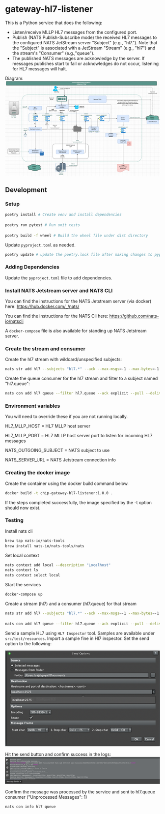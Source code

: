 # gateway-hl7-listener
This is a Python service that does the following:
* Listen/receive MLLP HL7 messages from the configured port.
* Publish (NATS Publish-Subscribe mode) the received HL7 messages to the configured NATS JetStream server "Subject" (e.g., "hl7.<subject-name>").
Note that the "Subject" is associated with a JetStream "Stream" (e.g., "hl7") and the stream's "Consumer" (e.g.,"queue").
* The published NATS messages are acknowledge by the server. If messages publishes start to fail or acknowledges do not occur, listening for HL7 messages will halt.

Diagram: 
![Gateway Appliance](diagrams/gateway_appliance.png)

## Development

### Setup

```bash
poetry install # Create venv and install dependencies

poetry run pytest # Run unit tests

poetry build -f wheel # Build the wheel file under dist directory
```

Update `pyproject.toml` as needed.

```bash
poetry update # update the poetry.lock file after making changes to pyproject.toml
```

### Adding Dependencies

Update the `pyproject.toml` file to add dependencies.

### Install NATS Jetstream server and NATS CLI

You can find the instructions for the NATS Jetstream server (via docker) here:
https://hub.docker.com/_/nats/

You can find the instructions for the NATS Cli here:
https://github.com/nats-io/natscli

A `docker-compose` file is also available for standing up NATS Jetstream server.

### Create the stream and consumer

Create the hl7 stream with wildcard/unspecified subjects:

```bash
nats str add hl7 --subjects "hl7.*" --ack --max-msgs=-1 --max-bytes=-1 --max-age=1y --storage file --retention limits --max-msg-size=-1 --discard=old --max-msgs-per-subject=-1 --dupe-window=2m --replicas=1
```

Create the queue consumer for the hl7 stream and filter to a subject named "hl7.queue":

```bash
nats con add hl7 queue --filter hl7.queue --ack explicit --pull --deliver all --max-deliver=-1 --sample 100 --max-pending=1 --replay=instant --wait=1s
```
### Environment variables

You will need to override these if you are not running locally.

HL7_MLLP_HOST = HL7 MLLP host server

HL7_MLLP_PORT = HL7 MLLP host server port to listen for incoming HL7 messages

NATS_OUTGOING_SUBJECT = NATS subject to use

NATS_SERVER_URL = NATS Jetstream connection info

### Creating the docker image

Create the container using the docker build command below.

```bash
docker build -t chip-gateway-hl7-listener:1.0.0 .
```

If the steps completed successfully, the image specified by the -t option should now exist.

### Testing

Install nats cli
```bash
brew tap nats-io/nats-tools
brew install nats-io/nats-tools/nats
```

Set local context
```bash
nats context add local --description "Localhost"
nats context ls
nats context select local
```

Start the services
```bash
docker-compose up
```

Create a stream (hl7) and a consumer (hl7.queue) for that stream
```bash
nats str add hl7 --subjects "hl7.*" --ack --max-msgs=-1 --max-bytes=-1 --max-age=1y --storage file --retention limits --max-msg-size=-1 --discard=old --max-msgs-per-subject=-1 --dupe-window=2m --replicas=1

nats con add hl7 queue --filter hl7.queue --ack explicit --pull --deliver all --max-deliver=-1 --sample 100 --max-pending=1 --replay=instant --wait=1s
```

Send a sample HL7 using `HL7 Inspector` tool. Samples are available under `src/test/resources`. Import a sample fine in Hl7 inspector. Set the send option to the following:

![send options](diagrams/hl7_inspector_send_option.png)

Hit the send button and confirm success in the logs: 
![send confirmation](diagrams/hl7_inspector_send_confirmation.png)

Confirm the message was processed by the service and sent to hl7.queue consumer ("Unprocessed Messages": 1)
```bash
nats con info hl7 queue
```

